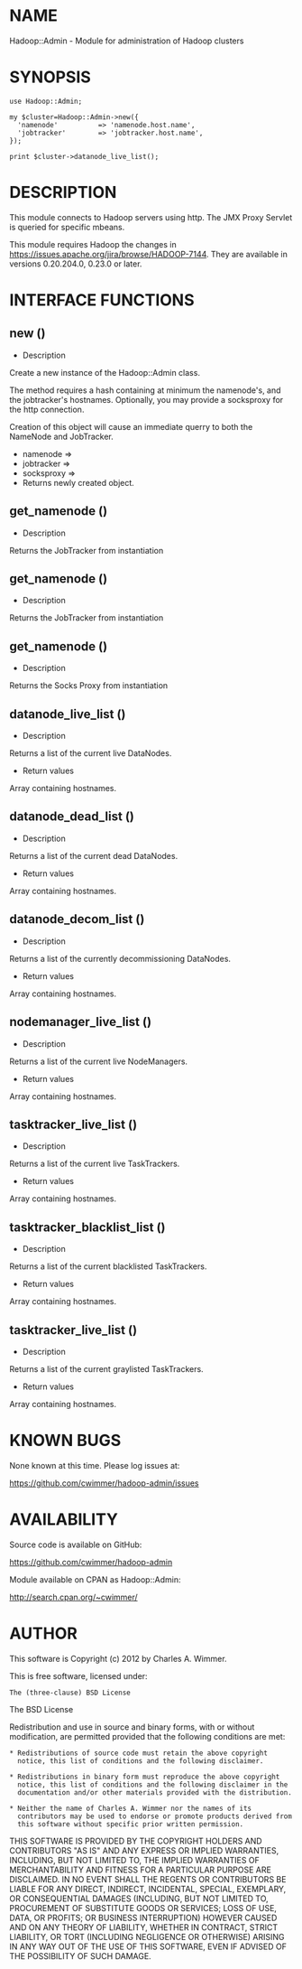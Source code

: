 # NAME

Hadoop::Admin - Module for administration of Hadoop clusters

# SYNOPSIS

    use Hadoop::Admin; 

    my $cluster=Hadoop::Admin->new({
      'namenode'          => 'namenode.host.name',
      'jobtracker'        => 'jobtracker.host.name',
    });

    print $cluster->datanode_live_list();



# DESCRIPTION

This module connects to Hadoop servers using http.  The JMX Proxy
Servlet is queried for specific mbeans.

This module requires Hadoop the changes in
https://issues.apache.org/jira/browse/HADOOP-7144.  They are available
in versions 0.20.204.0, 0.23.0 or later.

# INTERFACE FUNCTIONS

## new ()

- Description

Create a new instance of the Hadoop::Admin class.  

The method requires a hash containing at minimum the namenode's, and
the jobtracker's hostnames.  Optionally, you may provide a socksproxy
for the http connection.

Creation of this object will cause an immediate querry to both the
NameNode and JobTracker.

- namenode => <hostname>
- jobtracker => <hostname>
- socksproxy => <hostname>
- Returns newly created object.

## get_namenode ()

- Description

Returns the JobTracker from instantiation

## get_namenode ()

- Description

Returns the JobTracker from instantiation

## get_namenode ()

- Description

Returns the Socks Proxy from instantiation

## datanode_live_list ()

- Description

Returns a list of the current live DataNodes.

- Return values

Array containing hostnames.

## datanode_dead_list ()

- Description

Returns a list of the current dead DataNodes.

- Return values

Array containing hostnames.

## datanode_decom_list ()

- Description

Returns a list of the currently decommissioning DataNodes.

- Return values

Array containing hostnames.

## nodemanager_live_list ()

- Description

Returns a list of the current live NodeManagers.

- Return values

Array containing hostnames.

## tasktracker_live_list ()

- Description

Returns a list of the current live TaskTrackers.

- Return values

Array containing hostnames.

## tasktracker_blacklist_list ()

- Description

Returns a list of the current blacklisted TaskTrackers.

- Return values

Array containing hostnames.

## tasktracker_live_list ()

- Description

Returns a list of the current graylisted TaskTrackers.

- Return values

Array containing hostnames.

# KNOWN BUGS

None known at this time.  Please log issues at: 

https://github.com/cwimmer/hadoop-admin/issues

# AVAILABILITY

Source code is available on GitHub:

https://github.com/cwimmer/hadoop-admin

Module available on CPAN as Hadoop::Admin:

http://search.cpan.org/~cwimmer/

# AUTHOR

This software is Copyright (c) 2012 by Charles A. Wimmer.

This is free software, licensed under:

    The (three-clause) BSD License

The BSD License

Redistribution and use in source and binary forms, with or without
modification, are permitted provided that the following conditions are
met:

    * Redistributions of source code must retain the above copyright
      notice, this list of conditions and the following disclaimer.

    * Redistributions in binary form must reproduce the above copyright
      notice, this list of conditions and the following disclaimer in the
      documentation and/or other materials provided with the distribution. 

    * Neither the name of Charles A. Wimmer nor the names of its
      contributors may be used to endorse or promote products derived from
      this software without specific prior written permission. 

THIS SOFTWARE IS PROVIDED BY THE COPYRIGHT HOLDERS AND CONTRIBUTORS "AS
IS" AND ANY EXPRESS OR IMPLIED WARRANTIES, INCLUDING, BUT NOT LIMITED
TO, THE IMPLIED WARRANTIES OF MERCHANTABILITY AND FITNESS FOR A
PARTICULAR PURPOSE ARE DISCLAIMED. IN NO EVENT SHALL THE REGENTS OR
CONTRIBUTORS BE LIABLE FOR ANY DIRECT, INDIRECT, INCIDENTAL, SPECIAL,
EXEMPLARY, OR CONSEQUENTIAL DAMAGES (INCLUDING, BUT NOT LIMITED TO,
PROCUREMENT OF SUBSTITUTE GOODS OR SERVICES; LOSS OF USE, DATA, OR
PROFITS; OR BUSINESS INTERRUPTION) HOWEVER CAUSED AND ON ANY THEORY OF
LIABILITY, WHETHER IN CONTRACT, STRICT LIABILITY, OR TORT (INCLUDING
NEGLIGENCE OR OTHERWISE) ARISING IN ANY WAY OUT OF THE USE OF THIS
SOFTWARE, EVEN IF ADVISED OF THE POSSIBILITY OF SUCH DAMAGE.